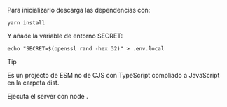 Para inicializarlo descarga las dependencias con:
```zh
yarn install 
```
Y añade la variable de entorno SECRET:
```zh
echo "SECRET=$(openssl rand -hex 32)" > .env.local
```

> [!TIP]
> Es un projecto de ESM no de CJS con TypeScript compliado a JavaScript en la carpeta dist.

Ejecuta el server con node .
